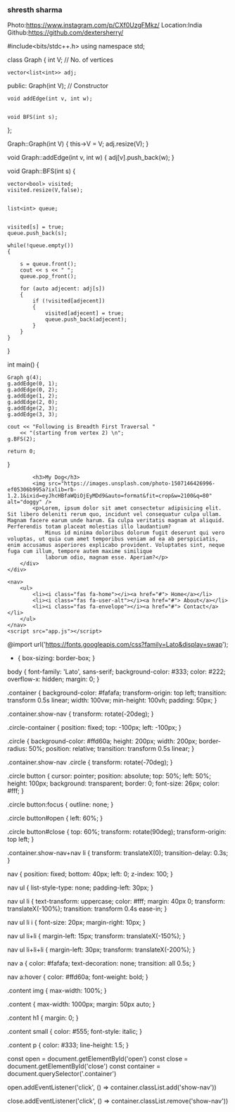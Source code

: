 ### shresth sharma
Photo:https://www.instagram.com/p/CXf0UzgFMkz/
Location:India
Github:https://github.com/dextersherry/


<!--bfs algo  -->

#include<bits/stdc++.h>
using namespace std;


class Graph
{
	int V; // No. of vertices

	
	vector<list<int>> adj;
public:
	Graph(int V); // Constructor

	
	void addEdge(int v, int w);

	
	void BFS(int s);
};

Graph::Graph(int V)
{
	this->V = V;
	adj.resize(V);
}

void Graph::addEdge(int v, int w)
{
	adj[v].push_back(w); 
}

void Graph::BFS(int s)
{
	
	vector<bool> visited;
	visited.resize(V,false);

	
	list<int> queue;

	
	visited[s] = true;
	queue.push_back(s);

	while(!queue.empty())
	{
		
		s = queue.front();
		cout << s << " ";
		queue.pop_front();

		for (auto adjecent: adj[s])
		{
			if (!visited[adjecent])
			{
				visited[adjecent] = true;
				queue.push_back(adjecent);
			}
		}
	}
}


int main()
{
	
	Graph g(4);
	g.addEdge(0, 1);
	g.addEdge(0, 2);
	g.addEdge(1, 2);
	g.addEdge(2, 0);
	g.addEdge(2, 3);
	g.addEdge(3, 3);

	cout << "Following is Breadth First Traversal "
		<< "(starting from vertex 2) \n";
	g.BFS(2);

	return 0;
}

            <h3>My Dog</h3>
            <img src="https://images.unsplash.com/photo-1507146426996-ef05306b995a?ixlib=rb-1.2.1&ixid=eyJhcHBfaWQiOjEyMDd9&auto=format&fit=crop&w=2100&q=80" alt="doggy" />
            <p>Lorem, ipsum dolor sit amet consectetur adipisicing elit. Sit libero deleniti rerum quo, incidunt vel consequatur culpa ullam. Magnam facere earum unde harum. Ea culpa veritatis magnam at aliquid. Perferendis totam placeat molestias illo laudantium?
                Minus id minima doloribus dolorum fugit deserunt qui vero voluptas, ut quia cum amet temporibus veniam ad ea ab perspiciatis, enim accusamus asperiores explicabo provident. Voluptates sint, neque fuga cum illum, tempore autem maxime similique
                laborum odio, magnam esse. Aperiam?</p>
        </div>
    </div>

    <nav>
        <ul>
            <li><i class="fas fa-home"></i><a href="#"> Home</a></li>
            <li><i class="fas fa-user-alt"></i><a href="#"> About</a></li>
            <li><i class="fas fa-envelope"></i><a href="#"> Contact</a></li>
        </ul>
    </nav>
    <script src="app.js"></script>
</body>

</html>

@import url('https://fonts.googleapis.com/css?family=Lato&display=swap');
* {
    box-sizing: border-box;
}

body {
    font-family: 'Lato', sans-serif;
    background-color: #333;
    color: #222;
    overflow-x: hidden;
    margin: 0;
}

.container {
    background-color: #fafafa;
    transform-origin: top left;
    transition: transform 0.5s linear;
    width: 100vw;
    min-height: 100vh;
    padding: 50px;
}

.container.show-nav {
    transform: rotate(-20deg);
}

.circle-container {
    position: fixed;
    top: -100px;
    left: -100px;
}

.circle {
    background-color: #ffd60a;
    height: 200px;
    width: 200px;
    border-radius: 50%;
    position: relative;
    transition: transform 0.5s linear;
}

.container.show-nav .circle {
    transform: rotate(-70deg);
}

.circle button {
    cursor: pointer;
    position: absolute;
    top: 50%;
    left: 50%;
    height: 100px;
    background: transparent;
    border: 0;
    font-size: 26px;
    color: #fff;
}

.circle button:focus {
    outline: none;
}

.circle button#open {
    left: 60%;
}

.circle button#close {
    top: 60%;
    transform: rotate(90deg);
    transform-origin: top left;
}

.container.show-nav+nav li {
    transform: translateX(0);
    transition-delay: 0.3s;
}

nav {
    position: fixed;
    bottom: 40px;
    left: 0;
    z-index: 100;
}

nav ul {
    list-style-type: none;
    padding-left: 30px;
}

nav ul li {
    text-transform: uppercase;
    color: #fff;
    margin: 40px 0;
    transform: translateX(-100%);
    transition: transform 0.4s ease-in;
}

nav ul li i {
    font-size: 20px;
    margin-right: 10px;
}

nav ul li+li {
    margin-left: 15px;
    transform: translateX(-150%);
}

nav ul li+li+li {
    margin-left: 30px;
    transform: translateX(-200%);
}

nav a {
    color: #fafafa;
    text-decoration: none;
    transition: all 0.5s;
}

nav a:hover {
    color: #ffd60a;
    font-weight: bold;
}

.content img {
    max-width: 100%;
}

.content {
    max-width: 1000px;
    margin: 50px auto;
}

.content h1 {
    margin: 0;
}

.content small {
    color: #555;
    font-style: italic;
}

.content p {
    color: #333;
    line-height: 1.5;
}



const open = document.getElementById('open')
const close = document.getElementById('close')
const container = document.querySelector('.container')

open.addEventListener('click', () => container.classList.add('show-nav'))

close.addEventListener('click', () => container.classList.remove('show-nav'))
